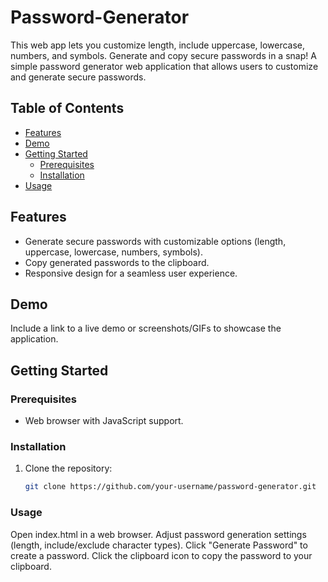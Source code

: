 # Password-Generator
This web app lets you customize length, include uppercase, lowercase, numbers, and symbols. Generate and copy secure passwords in a snap!
A simple password generator web application that allows users to customize and generate secure passwords.

## Table of Contents

- [Features](#features)
- [Demo](#demo)
- [Getting Started](#getting-started)
  - [Prerequisites](#prerequisites)
  - [Installation](#installation)
- [Usage](#usage)

## Features

- Generate secure passwords with customizable options (length, uppercase, lowercase, numbers, symbols).
- Copy generated passwords to the clipboard.
- Responsive design for a seamless user experience.

## Demo

Include a link to a live demo or screenshots/GIFs to showcase the application.

## Getting Started

### Prerequisites

- Web browser with JavaScript support.

### Installation

1. Clone the repository:
   ```bash
   git clone https://github.com/your-username/password-generator.git

### Usage
Open index.html in a web browser.
Adjust password generation settings (length, include/exclude character types).
Click "Generate Password" to create a password.
Click the clipboard icon to copy the password to your clipboard.


